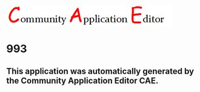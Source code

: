 ![CAE](https://github.com/CAE-Community-Application-Editor/CAE-Deployment-Temp/blob/master/img/logo.png)  

993
===================


This application was automatically generated by the Community Application Editor CAE.  
---------------
